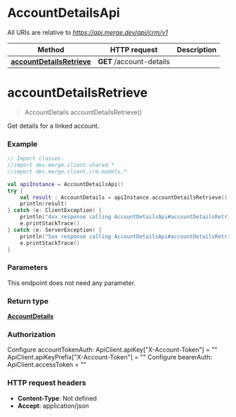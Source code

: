 # AccountDetailsApi

All URIs are relative to *https://api.merge.dev/api/crm/v1*

Method | HTTP request | Description
------------- | ------------- | -------------
[**accountDetailsRetrieve**](AccountDetailsApi.md#accountDetailsRetrieve) | **GET** /account-details | 


<a name="accountDetailsRetrieve"></a>
# **accountDetailsRetrieve**
> AccountDetails accountDetailsRetrieve()



Get details for a linked account.

### Example
```kotlin
// Import classes:
//import dev.merge.client.shared.*
//import dev.merge.client.crm.models.*

val apiInstance = AccountDetailsApi()
try {
    val result : AccountDetails = apiInstance.accountDetailsRetrieve()
    println(result)
} catch (e: ClientException) {
    println("4xx response calling AccountDetailsApi#accountDetailsRetrieve")
    e.printStackTrace()
} catch (e: ServerException) {
    println("5xx response calling AccountDetailsApi#accountDetailsRetrieve")
    e.printStackTrace()
}
```

### Parameters
This endpoint does not need any parameter.

### Return type

[**AccountDetails**](AccountDetails.md)

### Authorization


Configure accountTokenAuth:
    ApiClient.apiKey["X-Account-Token"] = ""
    ApiClient.apiKeyPrefix["X-Account-Token"] = ""
Configure bearerAuth:
    ApiClient.accessToken = ""

### HTTP request headers

 - **Content-Type**: Not defined
 - **Accept**: application/json


